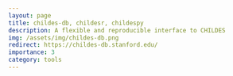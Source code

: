 ```yaml
---
layout: page
title: childes-db, childesr, childespy
description: A flexible and reproducible interface to CHILDES
img: /assets/img/childes-db.png
redirect: https://childes-db.stanford.edu/
importance: 3
category: tools
---
```

